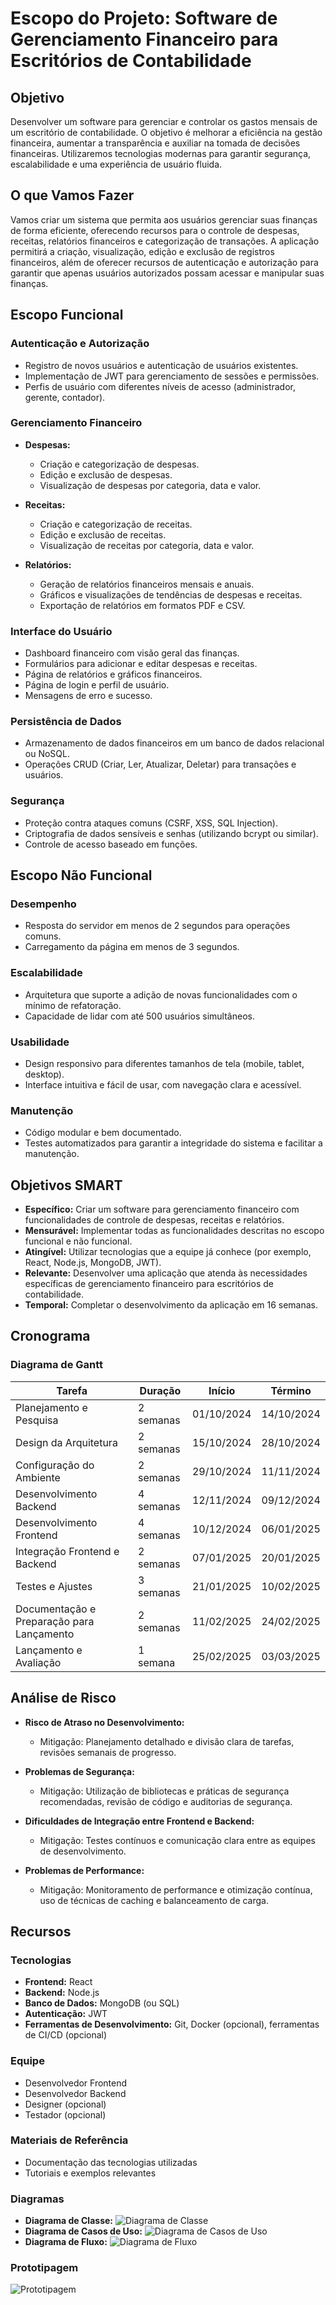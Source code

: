# Escopo do Projeto: Software de Gerenciamento Financeiro para Escritórios de Contabilidade

## Objetivo

Desenvolver um software para gerenciar e controlar os gastos mensais de um escritório de contabilidade. O objetivo é melhorar a eficiência na gestão financeira, aumentar a transparência e auxiliar na tomada de decisões financeiras. Utilizaremos tecnologias modernas para garantir segurança, escalabilidade e uma experiência de usuário fluida.

## O que Vamos Fazer

Vamos criar um sistema que permita aos usuários gerenciar suas finanças de forma eficiente, oferecendo recursos para o controle de despesas, receitas, relatórios financeiros e categorização de transações. A aplicação permitirá a criação, visualização, edição e exclusão de registros financeiros, além de oferecer recursos de autenticação e autorização para garantir que apenas usuários autorizados possam acessar e manipular suas finanças.

## Escopo Funcional

### Autenticação e Autorização

- Registro de novos usuários e autenticação de usuários existentes.
- Implementação de JWT para gerenciamento de sessões e permissões.
- Perfis de usuário com diferentes níveis de acesso (administrador, gerente, contador).

### Gerenciamento Financeiro

- **Despesas:**
  - Criação e categorização de despesas.
  - Edição e exclusão de despesas.
  - Visualização de despesas por categoria, data e valor.
  
- **Receitas:**
  - Criação e categorização de receitas.
  - Edição e exclusão de receitas.
  - Visualização de receitas por categoria, data e valor.
  
- **Relatórios:**
  - Geração de relatórios financeiros mensais e anuais.
  - Gráficos e visualizações de tendências de despesas e receitas.
  - Exportação de relatórios em formatos PDF e CSV.

### Interface do Usuário

- Dashboard financeiro com visão geral das finanças.
- Formulários para adicionar e editar despesas e receitas.
- Página de relatórios e gráficos financeiros.
- Página de login e perfil de usuário.
- Mensagens de erro e sucesso.

### Persistência de Dados

- Armazenamento de dados financeiros em um banco de dados relacional ou NoSQL.
- Operações CRUD (Criar, Ler, Atualizar, Deletar) para transações e usuários.

### Segurança

- Proteção contra ataques comuns (CSRF, XSS, SQL Injection).
- Criptografia de dados sensíveis e senhas (utilizando bcrypt ou similar).
- Controle de acesso baseado em funções.

## Escopo Não Funcional

### Desempenho

- Resposta do servidor em menos de 2 segundos para operações comuns.
- Carregamento da página em menos de 3 segundos.

### Escalabilidade

- Arquitetura que suporte a adição de novas funcionalidades com o mínimo de refatoração.
- Capacidade de lidar com até 500 usuários simultâneos.

### Usabilidade

- Design responsivo para diferentes tamanhos de tela (mobile, tablet, desktop).
- Interface intuitiva e fácil de usar, com navegação clara e acessível.

### Manutenção

- Código modular e bem documentado.
- Testes automatizados para garantir a integridade do sistema e facilitar a manutenção.

## Objetivos SMART

- **Específico:** Criar um software para gerenciamento financeiro com funcionalidades de controle de despesas, receitas e relatórios.
- **Mensurável:** Implementar todas as funcionalidades descritas no escopo funcional e não funcional.
- **Atingível:** Utilizar tecnologias que a equipe já conhece (por exemplo, React, Node.js, MongoDB, JWT).
- **Relevante:** Desenvolver uma aplicação que atenda às necessidades específicas de gerenciamento financeiro para escritórios de contabilidade.
- **Temporal:** Completar o desenvolvimento da aplicação em 16 semanas.

## Cronograma

### Diagrama de Gantt

| Tarefa                                          | Duração  | Início       | Término      |
|-------------------------------------------------|----------|--------------|--------------|
| Planejamento e Pesquisa                         | 2 semanas | 01/10/2024   | 14/10/2024   |
| Design da Arquitetura                           | 2 semanas | 15/10/2024   | 28/10/2024   |
| Configuração do Ambiente                        | 2 semanas | 29/10/2024   | 11/11/2024   |
| Desenvolvimento Backend                         | 4 semanas | 12/11/2024   | 09/12/2024   |
| Desenvolvimento Frontend                        | 4 semanas | 10/12/2024   | 06/01/2025   |
| Integração Frontend e Backend                   | 2 semanas | 07/01/2025   | 20/01/2025   |
| Testes e Ajustes                                | 3 semanas | 21/01/2025   | 10/02/2025   |
| Documentação e Preparação para Lançamento       | 2 semanas | 11/02/2025   | 24/02/2025   |
| Lançamento e Avaliação                          | 1 semana  | 25/02/2025   | 03/03/2025   |

## Análise de Risco

- **Risco de Atraso no Desenvolvimento:**
  - Mitigação: Planejamento detalhado e divisão clara de tarefas, revisões semanais de progresso.

- **Problemas de Segurança:**
  - Mitigação: Utilização de bibliotecas e práticas de segurança recomendadas, revisão de código e auditorias de segurança.

- **Dificuldades de Integração entre Frontend e Backend:**
  - Mitigação: Testes contínuos e comunicação clara entre as equipes de desenvolvimento.

- **Problemas de Performance:**
  - Mitigação: Monitoramento de performance e otimização contínua, uso de técnicas de caching e balanceamento de carga.

## Recursos

### Tecnologias

- **Frontend:** React
- **Backend:** Node.js
- **Banco de Dados:** MongoDB (ou SQL)
- **Autenticação:** JWT
- **Ferramentas de Desenvolvimento:** Git, Docker (opcional), ferramentas de CI/CD (opcional)

### Equipe

- Desenvolvedor Frontend
- Desenvolvedor Backend
- Designer (opcional)
- Testador (opcional)

### Materiais de Referência

- Documentação das tecnologias utilizadas
- Tutoriais e exemplos relevantes

### Diagramas

- **Diagrama de Classe:**
![Diagrama de Classe](img/DIAGRAMA%20CLASSE.png)
- **Diagrama de Casos de Uso:**
![Diagrama de Casos de Uso](img/DIAGRAMA%20DE%20USO.png)
- **Diagrama de Fluxo:**
![Diagrama de Fluxo](img/DIAGRAMA%20FLUXO.png)

### Prototipagem

 ![Prototipagem](img/PROTOTIPAGEM.png)